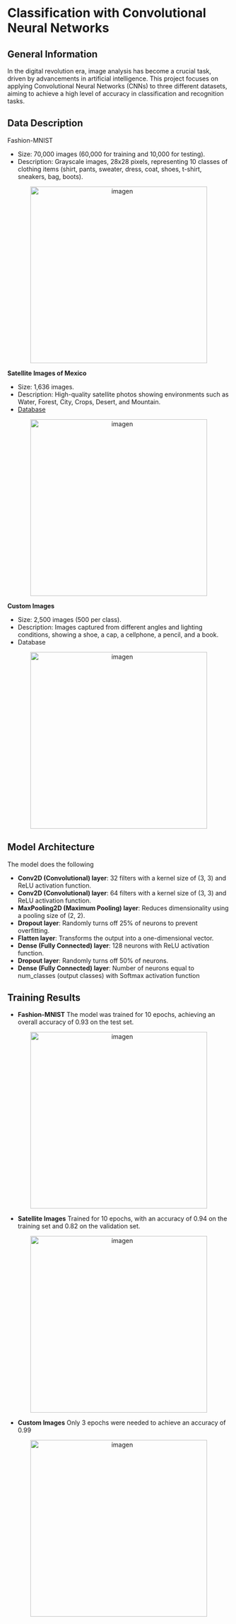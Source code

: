# Classification with Convolutional Neural Networks
## General Information
In the digital revolution era, image analysis has become a crucial task, driven by advancements in artificial intelligence. This project focuses on applying Convolutional Neural Networks (CNNs) to three different datasets, aiming to achieve a high level of accuracy in classification and recognition tasks.

## Data Description
Fashion-MNIST
* Size: 70,000 images (60,000 for training and 10,000 for testing).
* Description: Grayscale images, 28x28 pixels, representing 10 classes of clothing items (shirt, pants, sweater, dress, coat, shoes, t-shirt, sneakers, bag, boots).
<p align="center">
  <img src="https://github.com/user-attachments/assets/f801ae74-6ee1-4a98-aac2-e505870d0db4" alt="imagen" width="400">
</p>



**Satellite Images of Mexico**
* Size: 1,636 images.
* Description: High-quality satellite photos showing environments such as Water, Forest, City, Crops, Desert, and Mountain.
* [Database](https://drive.google.com/drive/folders/1yGcbQ6B4GoTHrbmBPHRFVF1dMFafQrpN?usp=sharing) 
<p align="center">
  <img src="https://github.com/user-attachments/assets/154c0dd6-7cc9-415d-a874-cdf7d1d93952" alt="imagen" width="400">
</p>



**Custom Images**
* Size: 2,500 images (500 per class).
* Description: Images captured from different angles and lighting conditions, showing a shoe, a cap, a cellphone, a pencil, and a book.
* Database
<p align="center">
  <img src="https://github.com/user-attachments/assets/034ae7ba-14ab-4c45-b3ba-87d16ada8db5" alt="imagen" width="400">
</p>

## Model Architecture 
The model does the following
* **Conv2D (Convolutional) layer**: 32 filters with a kernel size of (3, 3) and ReLU activation function.
* **Conv2D (Convolutional) layer**: 64 filters with a kernel size of (3, 3) and ReLU activation function.
* **MaxPooling2D (Maximum Pooling) layer**: Reduces dimensionality using a pooling size of (2, 2).
* **Dropout layer**: Randomly turns off 25% of neurons to prevent overfitting.
* **Flatten layer**: Transforms the output into a one-dimensional vector.
* **Dense (Fully Connected) layer**: 128 neurons with ReLU activation function.
* **Dropout layer**: Randomly turns off 50% of neurons.
* **Dense (Fully Connected) layer**: Number of neurons equal to num_classes (output classes) with Softmax activation function

## Training Results
* **Fashion-MNIST** The model was trained for 10 epochs, achieving an overall accuracy of 0.93 on the test set.
<p align="center">
  <img src="https://github.com/user-attachments/assets/7860f969-5d0b-4e6a-a01c-cb05305b15bd" alt="imagen" width="400">
</p>


* **Satellite Images** Trained for 10 epochs, with an accuracy of 0.94 on the training set and 0.82 on the validation set.
<p align="center">
  <img src="https://github.com/user-attachments/assets/8c443868-eee2-4a64-9471-6b11786aab20" alt="imagen" width="400">
</p>


* **Custom Images** Only 3 epochs were needed to achieve an accuracy of 0.99
<p align="center">
  <img src="https://github.com/user-attachments/assets/312f953a-c6f9-43ba-9b63-0f3eca899825" alt="imagen" width="400">
</p>
 
